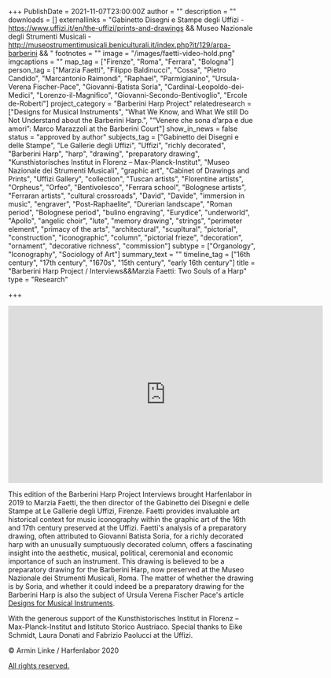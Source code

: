 +++
PublishDate = 2021-11-07T23:00:00Z
author = ""
description = ""
downloads = []
externallinks = "Gabinetto Disegni e Stampe degli Uffizi - https://www.uffizi.it/en/the-uffizi/prints-and-drawings && Museo Nazionale degli Strumenti Musicali - http://museostrumentimusicali.beniculturali.it/index.php?it/129/arpa-barberini && "
footnotes = ""
image = "/images/faetti-video-hold.png"
imgcaptions = ""
map_tag = ["Firenze", "Roma", "Ferrara", "Bologna"]
person_tag = ["Marzia Faetti", "Filippo Baldinucci", "Cossa", "Pietro Candido", "Marcantonio Raimondi", "Raphael", "Parmigianino", "Ursula-Verena Fischer-Pace", "Giovanni-Batista Soria", "Cardinal-Leopoldo-dei-Medici", "Lorenzo-il-Magnifico", "Giovanni-Secondo-Bentivoglio", "Ercole de-Roberti"]
project_category = "Barberini Harp Project"
relatedresearch = ["Designs for Musical Instruments", "What We Know, and What We still Do Not Understand about the Barberini Harp.", "“Venere che sona d’arpa e due amori”: Marco Marazzoli at the Barberini Court"]
show_in_news = false
status = "approved by author"
subjects_tag = ["Gabinetto dei Disegni e delle Stampe", "Le Gallerie degli Uffizi", "Uffizi", "richly decorated", "Barberini Harp", "harp", "drawing", "preparatory drawing", "Kunsthistorisches Institut in Florenz – Max-Planck-Institut", "Museo Nazionale dei Strumenti Musicali", "graphic art", "Cabinet of Drawings and Prints", "Uffizi Gallery", "collection", "Tuscan artists", "Florentine artists", "Orpheus", "Orfeo", "Bentivolesco", "Ferrara school", "Bolognese artists", "Ferraran artists", "cultural crossroads", "David", "Davide", "immersion in music", "engraver", "Post-Raphaelite", "Durerian landscape", "Roman period", "Bolognese period", "bulino engraving", "Eurydice", "underworld", "Apollo", "angelic choir", "lute", "memory drawing", "strings", "perimeter element", "primacy of the arts", "architectural", "scupltural", "pictorial", "construction", "iconographic", "column", "pictorial frieze", "decoration", "ornament", "decorative richness", "commission"]
subtype = ["Organology", "Iconography", "Sociology of Art"]
summary_text = ""
timeline_tag = ["16th century", "17th century", "1670s", "15th century", "early 16th century"]
title = "Barberini Harp Project / Interviews&&Marzia Faetti: Two Souls of a Harp"
type = "Research"

+++
<div class="embed-responsive embed-responsive-16by9"> <iframe src="https://player.vimeo.com/video/643261276?h=bcf62ed10e" width="640" height="360" frameborder="0" allow="autoplay; fullscreen; picture-in-picture" allowfullscreen></iframe> </div>  
  
This edition of the Barberini Harp Project Interviews brought Harfenlabor in 2019 to <span id="person_tag">Marzia Faetti</span>, the then director of the Gabinetto dei Disegni e delle Stampe at Le Gallerie degli Uffizi, <span id="map_tag">Firenze</span>. Faetti provides invaluable art historical context for music iconography within the graphic art of the 16th and 17th century preserved at the Uffizi. Faetti's analysis of a preparatory drawing, often attributed to <span id="person_tag">Giovanni Batista Soria</span>, for a richly decorated harp with an unusually sumptuously decorated column, offers a fascinating insight into the aesthetic, musical, political, ceremonial and economic importance of such an instrument. This drawing is believed to be a preparatory drawing for the <span id="subjects_tag">Barberini Harp</span>, now preserved at the Museo Nazionale dei Strumenti Musicali, <span id="map_tag">Roma</span>. The matter of whether the drawing is by Soria, and whether it could indeed be a preparatory drawing for the Barberini Harp is also the subject of <span id="person_tag">Ursula Verena Fischer Pace</span>'s article [Designs for Musical Instruments](https://harfenlabor.netlify.app/research/disegni-per-strumenti-musicali/ "Designs for Musical Instruments").

With the generous support of the Kunsthistorisches Institut in Florenz – Max-Planck-Institut and Istituto Storico Austriaco. Special thanks to Eike Schmidt, Laura Donati and Fabrizio Paolucci at the Uffizi.

© Armin Linke / Harfenlabor 2020

[All rights reserved.](https://harfenlabor.netlify.app/aboutpage/#allrightsreserved)